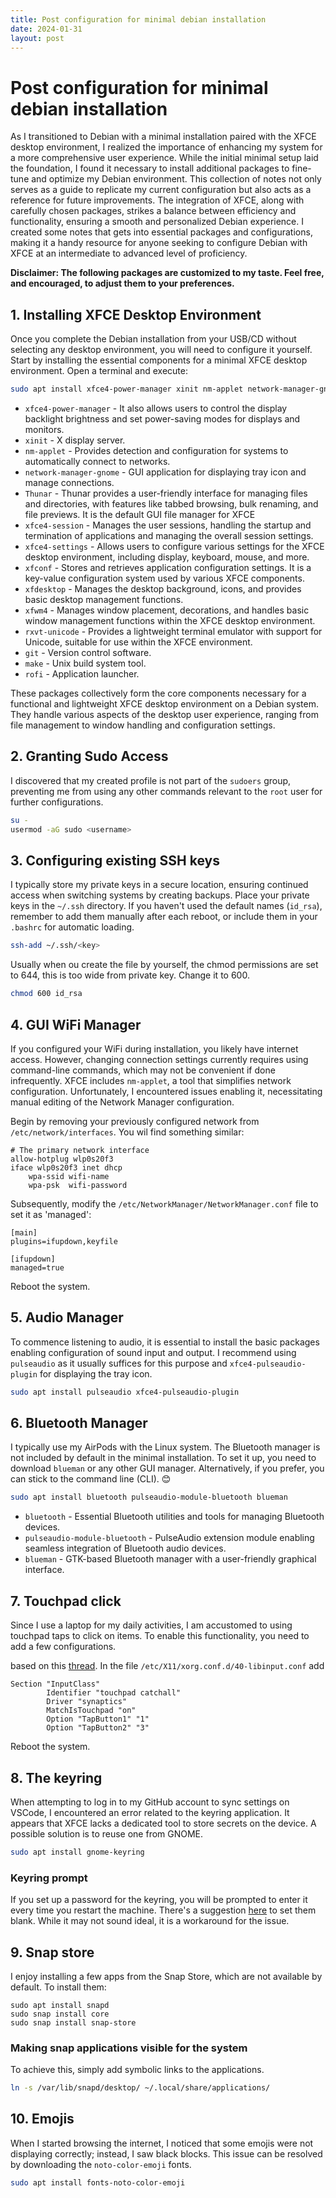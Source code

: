 ```yaml
---
title: Post configuration for minimal debian installation
date: 2024-01-31
layout: post
---
```

# Post configuration for minimal debian installation
As I transitioned to Debian with a minimal installation paired with the XFCE desktop environment, I realized the importance of enhancing my system for a more comprehensive user experience. While the initial minimal setup laid the foundation, I found it necessary to install additional packages to fine-tune and optimize my Debian environment. This collection of notes not only serves as a guide to replicate my current configuration but also acts as a reference for future improvements. The integration of XFCE, along with carefully chosen packages, strikes a balance between efficiency and functionality, ensuring a smooth and personalized Debian experience. I created some notes that gets into essential packages and configurations, making it a handy resource for anyone seeking to configure Debian with XFCE at an intermediate to advanced level of proficiency.

**Disclaimer: The following packages are customized to my taste. Feel free, and encouraged, to adjust them to your preferences.**

## 1. Installing XFCE Desktop Environment
Once you complete the Debian installation from your USB/CD without selecting any desktop environment, you will need to configure it yourself. Start by installing the essential components for a minimal XFCE desktop environment. Open a terminal and execute:

```bash
sudo apt install xfce4-power-manager xinit nm-applet network-manager-gnome thunar xfce4-session xfce4-settings xfconf xfdesktop4 xfwm4 rxvt-unicode git make rofi
```
- `xfce4-power-manager` - It also allows users to control the display backlight brightness and set power-saving modes for displays and monitors.
- `xinit` - X display server.
- `nm-applet` - Provides detection and configuration for systems to automatically connect to networks. 
- `network-manager-gnome` - GUI application for displaying tray icon and manage connections.
- `Thunar` - Thunar provides a user-friendly interface for managing files and directories, with features like tabbed browsing, bulk renaming, and file previews. It is the default GUI file manager for XFCE
- `xfce4-session` - Manages the user sessions, handling the startup and termination of applications and managing the overall session settings.
- `xfce4-settings` - Allows users to configure various settings for the XFCE desktop environment, including display, keyboard, mouse, and more.
- `xfconf` - Stores and retrieves application configuration settings. It is a key-value configuration system used by various XFCE components.
- `xfdesktop` - Manages the desktop background, icons, and provides basic desktop management functions.
- `xfwm4` - Manages window placement, decorations, and handles basic window management functions within the XFCE desktop environment.
- `rxvt-unicode` - Provides a lightweight terminal emulator with support for Unicode, suitable for use within the XFCE environment.
- `git` - Version control software.
- `make` - Unix build system tool.
- `rofi` - Application launcher.

These packages collectively form the core components necessary for a functional and lightweight XFCE desktop environment on a Debian system. They handle various aspects of the desktop user experience, ranging from file management to window handling and configuration settings.

## 2. Granting Sudo Access
I discovered that my created profile is not part of the `sudoers` group, preventing me from using any other commands relevant to the `root` user for further configurations.

```bash
su -
usermod -aG sudo <username>
```

## 3. Configuring existing SSH keys
I typically store my private keys in a secure location, ensuring continued access when switching systems by creating backups. Place your private keys in the `~/.ssh` directory. If you haven't used the default names (`id_rsa`), remember to add them manually after each reboot, or include them in your `.bashrc` for automatic loading.

```bash
ssh-add ~/.ssh/<key>
```

Usually when ou create the file by yourself, the chmod permissions are set to 644, this is too wide from private key. Change it to 600.

```bash
chmod 600 id_rsa
```

## 4. GUI WiFi Manager
If you configured your WiFi during installation, you likely have internet access. However, changing connection settings currently requires using command-line commands, which may not be convenient if done infrequently. XFCE includes `nm-applet`, a tool that simplifies network configuration. Unfortunately, I encountered issues enabling it, necessitating manual editing of the Network Manager configuration.

Begin by removing your previously configured network from `/etc/network/interfaces`.
You wil find  something similar:

```
# The primary network interface
allow-hotplug wlp0s20f3
iface wlp0s20f3 inet dhcp
	wpa-ssid wifi-name
	wpa-psk  wifi-password
```

Subsequently, modify the `/etc/NetworkManager/NetworkManager.conf` file to set it as 'managed':

```
[main]
plugins=ifupdown,keyfile

[ifupdown]
managed=true
```

Reboot the system.

## 5. Audio Manager
To commence listening to audio, it is essential to install the basic packages enabling configuration of sound input and output. I recommend using `pulseaudio` as it usually suffices for this purpose and `xfce4-pulseaudio-plugin` for displaying the tray icon.

```bash
sudo apt install pulseaudio xfce4-pulseaudio-plugin
```

## 6. Bluetooth Manager
I typically use my AirPods with the Linux system. The Bluetooth manager is not included by default in the minimal installation. To set it up, you need to download `blueman` or any other GUI manager. Alternatively, if you prefer, you can stick to the command line (CLI). 😊

```bash
sudo apt install bluetooth pulseaudio-module-bluetooth blueman
```
- `bluetooth` - Essential Bluetooth utilities and tools for managing Bluetooth devices.
- `pulseaudio-module-bluetooth` - PulseAudio extension module enabling seamless integration of Bluetooth audio devices.
- `blueman` - GTK-based Bluetooth manager with a user-friendly graphical interface.

## 7. Touchpad click
Since I use a laptop for my daily activities, I am accustomed to using touchpad taps to click on items. To enable this functionality, you need to add a few configurations.

based on this [thread](https://unix.stackexchange.com/questions/337008/activate-tap-to-click-on-touchpad).
In the file `/etc/X11/xorg.conf.d/40-libinput.conf` add
```
Section "InputClass"
        Identifier "touchpad catchall"
        Driver "synaptics"
        MatchIsTouchpad "on"
        Option "TapButton1" "1"
        Option "TapButton2" "3"
```

Reboot the system.

## 8. The keyring
When attempting to log in to my GitHub account to sync settings on VSCode, I encountered an error related to the keyring application. It appears that XFCE lacks a dedicated tool to store secrets on the device. A possible solution is to reuse one from GNOME.

```bash
sudo apt install gnome-keyring
```

### Keyring prompt
If you set up a password for the keyring, you will be prompted to enter it every time you restart the machine. There's a suggestion [here](https://unix.stackexchange.com/questions/324843/chrome-harasses-me-for-a-keychain-password-at-startup) to set them blank. While it may not sound ideal, it is a workaround for the issue.

## 9. Snap store
I enjoy installing a few apps from the Snap Store, which are not available by default. To install them:

```
sudo apt install snapd
sudo snap install core
sudo snap install snap-store
```

### Making snap applications visible for the system
To achieve this, simply add symbolic links to the applications.

```bash
ln -s /var/lib/snapd/desktop/ ~/.local/share/applications/
```

## 10. Emojis
When I started browsing the internet, I noticed that some emojis were not displaying correctly; instead, I saw black blocks. This issue can be resolved by downloading the `noto-color-emoji` fonts.

```bash
sudo apt install fonts-noto-color-emoji
```

